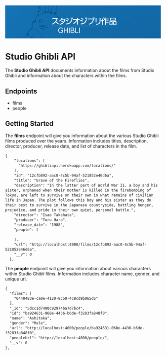 ![Studio Ghibli Banner](./assets/ghiblibanner.png)  
# Studio Ghibli API  
The __Studio Ghibli API__ documents information about the films from Studio Ghibli and information about the characters within the films.  

## Endpoints  
- films  
- people  

## Getting Started  
The __films__ endpoint will give you information about the various Studio Ghibli films produced over the years.  Information includes titles, description, director, producer, release date, and list of characters in the film.  
```
{
    "locations": [
      "https://ghibliapi.herokuapp.com/locations/"
    ],
    "id": "12cfb892-aac0-4c5b-94af-521852e46d6a",
    "title": "Grave of the Fireflies",
    "description": "In the latter part of World War II, a boy and his sister, orphaned when their mother is killed in the firebombing of Tokyo, are left to survive on their own in what remains of civilian life in Japan. The plot follows this boy and his sister as they do their best to survive in the Japanese countryside, battling hunger, prejudice, and pride in their own quiet, personal battle.",
    "director": "Isao Takahata",
    "producer": "Toru Hara",
    "release_date": "1988",
    "people": [
      
    ],
    "url": "http://localhost:4000/films/12cfb892-aac0-4c5b-94af-521852e46d6a",
    "__v": 0
  },
  ```  
  The __people__ endpoint will give you information about various characters within Studio Ghibli films. Information includes character name, gender, and unique url.  
  ```
  {
    "films": [
      "0440483e-ca0e-4120-8c50-4c8cd9b965d6"
    ],
    "_id": "5dcc1d7400c92974ba7d7bc4",
    "id": "ba924631-068e-4436-b6de-f3283fa848f0",
    "name": "Ashitaka",
    "gender": "Male",
    "url": "http://localhost:4000/people/ba924631-068e-4436-b6de-f3283fa848f0",
    "peopleUrl": "http://localhost:4000/people/",
    "__v": 0
  },
  ```